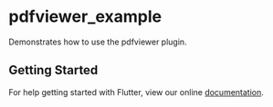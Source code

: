 # pdfviewer_example

Demonstrates how to use the pdfviewer plugin.

## Getting Started

For help getting started with Flutter, view our online
[documentation](https://flutter.io/).
